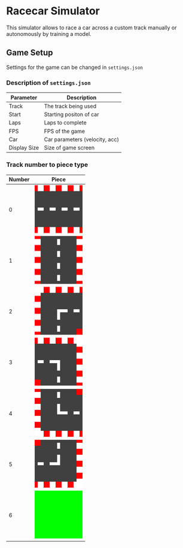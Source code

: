 # Racecar Simulator

This simulator allows to race a car across a custom track manually or autonomously by training a model.

## Game Setup
Settings for the game can be changed in `settings.json`

### Description of `settings.json`

| Parameter   | Description                   |
| ----------- | ----------------------------- |
| Track       | The track being used          |
| Start       | Starting positon of car       |
| Laps        | Laps to complete              |
| FPS         | FPS of the game               |
| Car         | Car parameters (velocity, acc)|
| Display Size| Size of game screen           |

### Track number to piece type

|Number | Piece |
|------ | ----- |
|0      | ![Drag Racing](images/horizontal.png) |
|1      | ![Drag Racing](images/vertical.png)   |
|2      | ![Drag Racing](images/topleft.png)    |
|3      | ![Drag Racing](images/topright.png)   |
|4      | ![Drag Racing](images/bottomleft.png) |
|5      | ![Drag Racing](images/bottomright.png)|
|6      | ![Drag Racing](images/grass.png)      |
